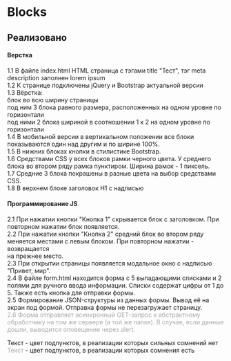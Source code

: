 # Blocks
## Реализовано

#### Верстка  
1.1 В файле index.html HTML страница с тэгами title "Тест", тэг meta description заполнен lorem ipsum  
1.2 К странице подключены jQuery и Bootstrap актуальной версии  
1.3 Вёрстка:  
блок во всю ширину страницы  
под ним 3 блока равного размера, расположенных на одном уровне по горизонтали  
под ними 2 блока шириной в соотношении 1 к 2 на одном уровне по горизонтали  
1.4 В мобильной версии в вертикальном положении все блоки показываются один над другим и по ширине 100%.  
1.5 В нижних блоках кнопки в стилистике Bootstrap.  
1.6 Средствами CSS у всех блоков рамки черного цвета. У среднего  
блока во втором ряду рамка пунктиром. Ширина рамок - 1
пиксель.  
1.7 Средние 3 блока покрашены в разные цвета на выбор средствами CSS.  
1.8 В верхнем блоке заголовок H1 с надписью

#### Программирование JS
2.1 При нажатии кнопки "Кнопка 1" скрывается блок с заголовком. При повторном нажатии блок появляется.  
2.2 При нажатии кнопки "Кнопка 2" средний блок во втором ряду  
меняется местами с левым блоком. При повторном нажатии - возвращается  
на прежнее место.  
2.3 При открытии страницы появляется модальное окно с
надписью "Привет, мир".  
2.4 В файле form.html находится форма с 5 выпадающими списками и 2
полями для ручного ввода информации. Списки содержат цифры от
1 до 5. Также есть кнопка для отправки формы.  
2.5 Формирование JSON-структуры из данных формы. Вывод её
на экран под формой. Отправка формы не перезагружает страницу.  
<font color='DarkGrey'>2.6 Форма отправляет асинхронный GET-запрос к абстрактному
обработчику на том же сервере (в той же папке). В случае, если данные
дошли, выводится оповещение через alert.</font>  

Текст - цвет подпунктов, в реализации которых сильных сомнений нет  
<font color='DarkGrey'>Текст</font> - цвет подпунктов, в реализации которых сомнения есть
